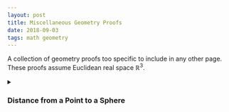 ```yaml
---
layout: post
title: Miscellaneous Geometry Proofs
date: 2018-09-03
tags: math geometry
---
```

A collection of geometry proofs too specific to include in any other page. These proofs assume Euclidean real space $\mathbb{R}^3$.

<!--more-->

<p></p>
<details>
<summary><h3 class="inline">Distance from a Point to a Sphere</h3></summary>
Let's call the first point $\mathbf{P}$ and the point on the sphere closest to it $\mathbf{Q}$. This would make the distance between the point and sphere $\|\mathbf{P}-\mathbf{Q}\|$.
<p></p>

Notice that wherever $\mathbf{P}$ is on the sphere, its distance from the center of the sphere $\mathbf{C}$ is equal to the radius $r$. This is the very definition of a sphere.
<p></p>

This means that the distance we are trying to find is:

$$\mathbf{P}-\mathbf{Q}=(\mathbf{P}-\mathbf{C})-r\mathbf{\hat{Q}}$$

because moving from $\mathbf{P}$ to $\mathbf{Q}$ is the same as moving from $\mathbf{P}$ to the center $\mathbf{C}$ and backtracking a radius' length in $\mathbf{Q}$'s direction.

<p></p><img src="/assets/math/point_to_sphere.png?style=centerme" style="width:300px;"><p></p>

However, because we are only concered with the <i>distance</i> between the point and the sphere and not the <i>displacement</i> we can say:

$$\|\mathbf{P}-\mathbf{Q}\|=\|(\mathbf{P}-\mathbf{C})-r\mathbf{\hat{Q}}\|$$

We can simplify this further by noticing that because the vectors $(\mathbf{P}-\mathbf{C})$ and $r\mathbf{\hat{Q}}$ are pointed in the same direction, the following holds:

$$\begin{align}
\|(\mathbf{P}-\mathbf{C})-r\mathbf{\hat{Q}}\|
&=\left|\|(\mathbf{P}-\mathbf{C})\|-\|r\mathbf{\hat{Q}}\|\right| \\
&=\left|\|(\mathbf{P}-\mathbf{C})\|-r\right|
\end{align}$$

Thus shortest distance $d$ from a point $\mathbf{P}$ to a sphere with center $\mathbf{C}$ is independent of the actual point closest to the sphere and is given by the following:

$$d=\left|\|\mathbf{P}-\mathbf{C}\|-r\right|$$

<i>Note that this formula works even if $\mathbf{P}$ is inside the sphere. The inside of the absolute value will result in a negative distance, but that becomes positive once the absolute value is evaluated.</i>

It is the sphere's total symmetry which allows us to make the above statement. Computing the distance between a point and some arbitrary surface would be more difficult.
